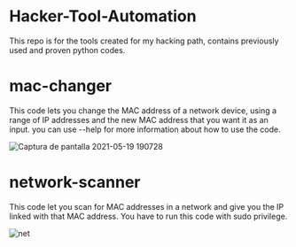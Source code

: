 # Hacker-Tool-Automation
This repo is for the tools created for my hacking path, contains previously used and proven python codes.

# mac-changer
This code lets you change the MAC address of a network device, using a range of IP addresses and the new MAC address that you want it as an input. you can use --help for more information about how to use the code.

![Captura de pantalla 2021-05-19 190728](https://user-images.githubusercontent.com/70031233/118899986-8db61f80-b8d5-11eb-9a7c-aa7ce794fdfd.png)

# network-scanner
This code let you scan for MAC addresses in a network and give you the IP linked with that MAC address. You have to run this code with sudo privilege.

![net](https://user-images.githubusercontent.com/70031233/118577661-726dd780-b750-11eb-8785-ccdf2e0c65a3.png)

